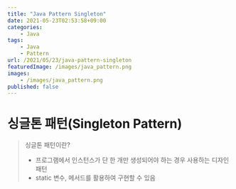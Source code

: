 ```yaml
---
title: "Java Pattern Singleton"
date: 2021-05-23T02:53:58+09:00
categories:
    - Java
tags:
    - Java
    - Pattern
url: /2021/05/23/java-pattern-singleton
featuredImage: /images/java_pattern.png
images:
    - /images/java_pattern.png
published: false
---
```

# 싱글톤 패턴(Singleton Pattern)

> 싱글톤 패턴이란?
> - 프로그램에서 인스턴스가 단 한 개만 생성되어야 하는 경우 사용하는 디자인 패턴
> - static 변수, 메서드를 활용하여 구현할 수 있음
